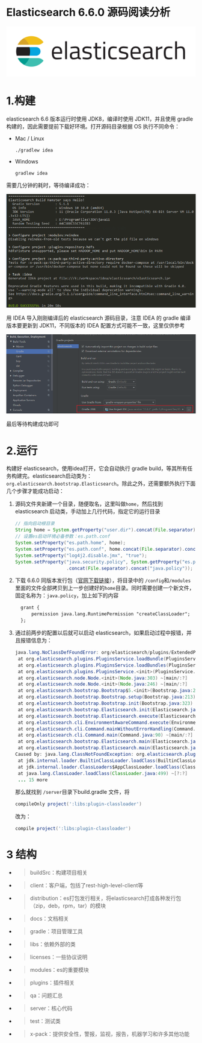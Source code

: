 # Elasticsearch 6.6.0 源码阅读分析

![](./docs/logo.png)

# 1.构建

elasticsearch 6.6 版本运行时使用 JDK8，编译时使用 JDK11，并且使用 gradle 构建的，因此需要提前下载好环境。打开源码目录根据 OS 执行不同命令：

- Mac / Linux

  ```shell
  ./gradlew idea
  ```

- Windows

  ```shell
  gradlew idea
  ```

需要几分钟的耗时，等待编译成功：

![](./docs/build-1.png)

用 IDEA 导入刚刚编译后的 elasticsearch 源码目录，注意 IDEA 的 gradle 编译版本要更新到 JDK11，不同版本的 IDEA 配置方式可能不一致，这里仅供参考

![](./docs/build-2.png)

最后等待构建成功即可

# 2.运行

构建好 elasticsearch，使用idea打开，它会自动执行 gradle build，等其所有任务构建完。elasticsearch启动类为：`org.elasticsearch.bootstrap.Elasticsearch`。除此之外，还需要额外执行下面几个步骤才能成功启动：

1. 源码文件夹新建一个目录，随便取名，这里叫做`home`，然后找到 elasticsearch 启动类，手动加上几行代码，指定它的运行目录

   ```java
   // 指向启动根目录
   String home = System.getProperty("user.dir").concat(File.separator).concat("home");
   // 设置es启动环境必备参数：es.path.conf
   System.setProperty("es.path.home", home);
   System.setProperty("es.path.conf", home.concat(File.separator).concat("config"));
   System.setProperty("log4j2.disable.jmx", "true");
   System.setProperty("java.security.policy", System.getProperty("es.path.conf")
                      .concat(File.separator).concat("java.policy"));

2. 下载 6.6.0 同版本发行包（[官网下载链接](https://www.elastic.co/cn/downloads/past-releases/elasticsearch-6-6-0)），将目录中的 `/config`和`/modules`里面的文件全部拷贝到上一步创建好的`home`目录。同时需要创建一个新文件，固定名称为：`java.policy`，加上如下的内容

   ```tex
     grant {
         permission java.lang.RuntimePermission "createClassLoader";
     };
   ```

3. 通过前两步的配置以后就可以启动 elasticsearch，如果启动过程中报错，并且报错信息为：

   ```java
   java.lang.NoClassDefFoundError: org/elasticsearch/plugins/ExtendedPluginsClassLoader
   	at org.elasticsearch.plugins.PluginsService.loadBundle(PluginsService.java:494) ~[main/:?]
   	at org.elasticsearch.plugins.PluginsService.loadBundles(PluginsService.java:422) ~[main/:?]
   	at org.elasticsearch.plugins.PluginsService.<init>(PluginsService.java:146) ~[main/:?]
   	at org.elasticsearch.node.Node.<init>(Node.java:303) ~[main/:?]
   	at org.elasticsearch.node.Node.<init>(Node.java:246) ~[main/:?]
   	at org.elasticsearch.bootstrap.Bootstrap$5.<init>(Bootstrap.java:213) ~[main/:?]
   	at org.elasticsearch.bootstrap.Bootstrap.setup(Bootstrap.java:213) ~[main/:?]
   	at org.elasticsearch.bootstrap.Bootstrap.init(Bootstrap.java:323) ~[main/:?]
   	at org.elasticsearch.bootstrap.Elasticsearch.init(Elasticsearch.java:121) ~[main/:?]
   	at org.elasticsearch.bootstrap.Elasticsearch.execute(Elasticsearch.java:112) ~[main/:?]
   	at org.elasticsearch.cli.EnvironmentAwareCommand.execute(EnvironmentAwareCommand.java:86) ~[main/:?]
   	at org.elasticsearch.cli.Command.mainWithoutErrorHandling(Command.java:124) ~[main/:?]
   	at org.elasticsearch.cli.Command.main(Command.java:90) ~[main/:?]
   	at org.elasticsearch.bootstrap.Elasticsearch.main(Elasticsearch.java:92) ~[main/:?]
   	at org.elasticsearch.bootstrap.Elasticsearch.main(Elasticsearch.java:85) ~[main/:?]
   Caused by: java.lang.ClassNotFoundException: org.elasticsearch.plugins.ExtendedPluginsClassLoader
   	at jdk.internal.loader.BuiltinClassLoader.loadClass(BuiltinClassLoader.java:582) ~[?:?]
   	at jdk.internal.loader.ClassLoaders$AppClassLoader.loadClass(ClassLoaders.java:190) ~[?:?]
   	at java.lang.ClassLoader.loadClass(ClassLoader.java:499) ~[?:?]
   	... 15 more
   ```

   那么就找到 `/server`目录下build.gradle 文件，将

   ```groovy
   compileOnly project(':libs:plugin-classloader')
   ```

   改为：

   ```groovy
   compile project(':libs:plugin-classloader')
   ```
# 3 结构

- >buildSrc：构建项目相关
- >client：客户端，包括了rest-high-level-client等
- >distribution：es打包发行相关，将elasticsearch打成各种发行包（zip，deb，rpm，tar）的模块
- >docs：文档相关
- >gradle：项目管理工具
- >libs：依赖外部的类
- >licenses：一些协议说明
- >modules：es的重要模块
- >plugins：插件相关
- >qa：问题汇总
- >server：核心代码
- >test：测试类
- >x-pack：提供安全性，警报，监视，报告，机器学习和许多其他功能
